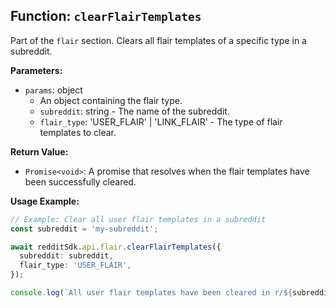 ## Function: `clearFlairTemplates`

Part of the `flair` section. Clears all flair templates of a specific type in a subreddit.

**Parameters:**

- `params`: object
  - An object containing the flair type.
  - `subreddit`: string - The name of the subreddit.
  - `flair_type`: 'USER_FLAIR' | 'LINK_FLAIR' - The type of flair templates to clear.

**Return Value:**

- `Promise<void>`: A promise that resolves when the flair templates have been successfully cleared.

**Usage Example:**

```typescript
// Example: Clear all user flair templates in a subreddit
const subreddit = 'my-subreddit';

await redditSdk.api.flair.clearFlairTemplates({
  subreddit: subreddit,
  flair_type: 'USER_FLAIR',
});

console.log(`All user flair templates have been cleared in r/${subreddit}.`);
``` 
